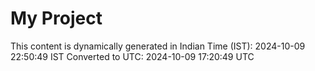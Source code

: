 # My Project

This content is dynamically generated in Indian Time (IST): 2024-10-09 22:50:49 IST
Converted to UTC: 2024-10-09 17:20:49 UTC
